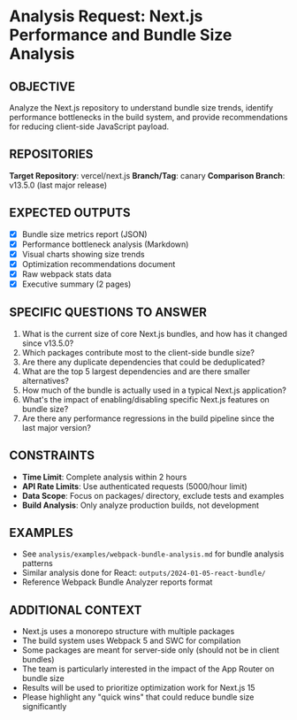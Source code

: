 # Analysis Request: Next.js Performance and Bundle Size Analysis

## OBJECTIVE
Analyze the Next.js repository to understand bundle size trends, identify performance bottlenecks in the build system, and provide recommendations for reducing client-side JavaScript payload.

## REPOSITORIES
**Target Repository**: vercel/next.js
**Branch/Tag**: canary
**Comparison Branch**: v13.5.0 (last major release)

## EXPECTED OUTPUTS
- [x] Bundle size metrics report (JSON)
- [x] Performance bottleneck analysis (Markdown)
- [x] Visual charts showing size trends
- [x] Optimization recommendations document
- [x] Raw webpack stats data
- [x] Executive summary (2 pages)

## SPECIFIC QUESTIONS TO ANSWER
1. What is the current size of core Next.js bundles, and how has it changed since v13.5.0?
2. Which packages contribute most to the client-side bundle size?
3. Are there any duplicate dependencies that could be deduplicated?
4. What are the top 5 largest dependencies and are there smaller alternatives?
5. How much of the bundle is actually used in a typical Next.js application?
6. What's the impact of enabling/disabling specific Next.js features on bundle size?
7. Are there any performance regressions in the build pipeline since the last major version?

## CONSTRAINTS
- **Time Limit**: Complete analysis within 2 hours
- **API Rate Limits**: Use authenticated requests (5000/hour limit)
- **Data Scope**: Focus on packages/ directory, exclude tests and examples
- **Build Analysis**: Only analyze production builds, not development

## EXAMPLES
- See `analysis/examples/webpack-bundle-analysis.md` for bundle analysis patterns
- Similar analysis done for React: `outputs/2024-01-05-react-bundle/`
- Reference Webpack Bundle Analyzer reports format

## ADDITIONAL CONTEXT
- Next.js uses a monorepo structure with multiple packages
- The build system uses Webpack 5 and SWC for compilation
- Some packages are meant for server-side only (should not be in client bundles)
- The team is particularly interested in the impact of the App Router on bundle size
- Results will be used to prioritize optimization work for Next.js 15
- Please highlight any "quick wins" that could reduce bundle size significantly